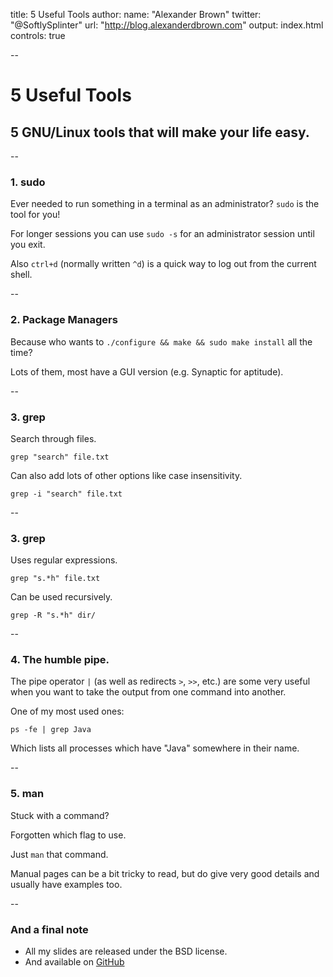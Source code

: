 title: 5 Useful Tools
author:
  name: "Alexander Brown"
  twitter: "@SoftlySplinter"
  url: "http://blog.alexanderdbrown.com"
output: index.html
controls: true

--

# 5 Useful Tools
## 5 GNU/Linux tools that will make your life easy.

--

### 1. sudo

Ever needed to run something in a terminal as an administrator? ``sudo`` is the
tool for you!

For longer sessions you can use ``sudo -s`` for an administrator session until
you exit.

Also ``ctrl+d`` (normally written ``^d``) is a quick way to log out from the 
current shell.

--

### 2. Package Managers

Because who wants to ``./configure && make && sudo make install`` all the time?


Lots of them, most have a GUI version (e.g. Synaptic for aptitude).

--

### 3. grep

Search through files.

``grep "search" file.txt``

Can also add lots of other options like case insensitivity.

``grep -i "search" file.txt``

--

### 3. grep

Uses regular expressions.

``grep "s.*h" file.txt``

Can be used recursively.

``grep -R "s.*h" dir/``

--

### 4. The humble pipe.

The pipe operator ``|`` (as well as redirects ``>``, ``>>``, etc.) are some very
useful when you want to take the output from one command into another.

One of my most used ones:

``ps -fe | grep Java``

Which lists all processes which have "Java" somewhere in their name.

--

### 5. man

Stuck with a command?

Forgotten which flag to use.

Just ``man`` that command.

Manual pages can be a bit tricky to read, but do give very good details and 
usually have examples too.

--

### And a final note

* All my slides are released under the BSD license.
* And available on [GitHub](https://github.com/SoftlySplinter/wwlug-5-useful-tools)
